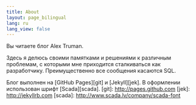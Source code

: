 ```yaml
---
title: About
layout: page_bilingual
lang: ru
lang_view: false
---
```

Вы читаете блог Alex Truman.

Здесь я делюсь своими памятками и решениями к различным проблемам, с которыми мне приходится сталкиваться как разработчику. Преимущественно все сообщения касаются SQL.

Блог выполнен на [GitHub Pages][git] и [Jekyll][jek]. В оформлении использован шрифт [Scada][scada].
[git]: http://pages.github.com
[jek]: http://jekyllrb.com
[scada]: http://www.scada.lv/company/scada-font